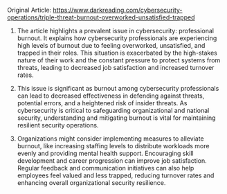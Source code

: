 Original Article: https://www.darkreading.com/cybersecurity-operations/triple-threat-burnout-overworked-unsatisfied-trapped

1) The article highlights a prevalent issue in cybersecurity: professional burnout. It explains how cybersecurity professionals are experiencing high levels of burnout due to feeling overworked, unsatisfied, and trapped in their roles. This situation is exacerbated by the high-stakes nature of their work and the constant pressure to protect systems from threats, leading to decreased job satisfaction and increased turnover rates.

2) This issue is significant as burnout among cybersecurity professionals can lead to decreased effectiveness in defending against threats, potential errors, and a heightened risk of insider threats. As cybersecurity is critical to safeguarding organizational and national security, understanding and mitigating burnout is vital for maintaining resilient security operations.

3) Organizations might consider implementing measures to alleviate burnout, like increasing staffing levels to distribute workloads more evenly and providing mental health support. Encouraging skill development and career progression can improve job satisfaction. Regular feedback and communication initiatives can also help employees feel valued and less trapped, reducing turnover rates and enhancing overall organizational security resilience.